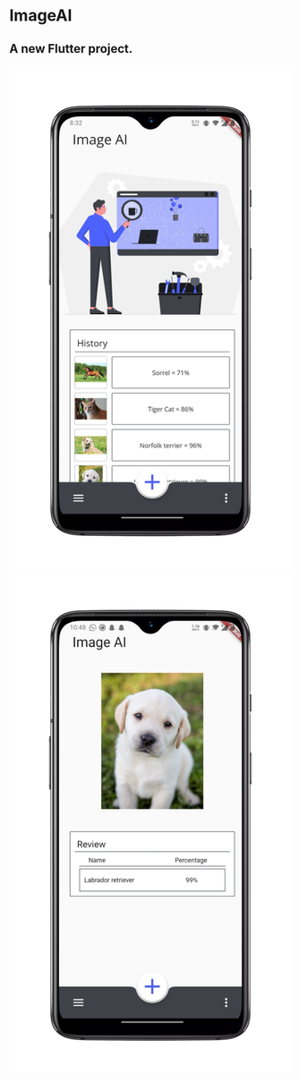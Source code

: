 # ImageAI

A new Flutter project.
---
![front page](https://github.com/Parthvsquare/Image-Ai/blob/master/Images/Front%20page.png)
![Output 1](https://github.com/Parthvsquare/Image-Ai/blob/master/Images/Output%201.png)

